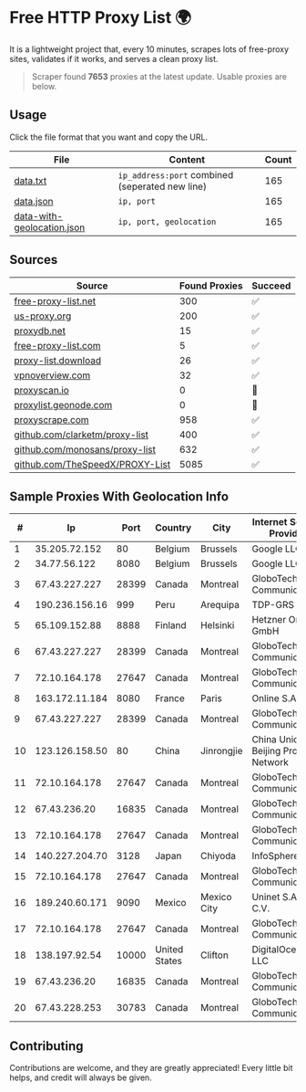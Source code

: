 
# Free HTTP Proxy List 🌍

It is a lightweight project that, every 10 minutes, scrapes lots of free-proxy sites, validates if it works, and serves a clean proxy list.


> Scraper found **7653** proxies at the latest update. Usable proxies are below.

## Usage

Click the file format that you want and copy the URL.


|File|Content|Count|
|----|-------|-----|
|[data.txt](https://raw.githubusercontent.com/themiralay/Proxy-List-World/master/data.txt)|`ip_address:port` combined (seperated new line)|165|
|[data.json](https://raw.githubusercontent.com/themiralay/Proxy-List-World/master/data.json)|`ip, port`|165|
|[data-with-geolocation.json](https://raw.githubusercontent.com/themiralay/Proxy-List-World/master/data-with-geolocation.json)|`ip, port, geolocation`|165|

## Sources

|Source|Found Proxies|Succeed|
|------|-------------|-------|
|[free-proxy-list.net](https://free-proxy-list.net)|300|✅|
|[us-proxy.org](https://www.us-proxy.org)|200|✅|
|[proxydb.net](http://proxydb.net)|15|✅|
|[free-proxy-list.com](https://free-proxy-list.com/?page=&port=&type%5B%5D=http&type%5B%5D=https&up_time=0&search=Search)|5|✅|
|[proxy-list.download](https://www.proxy-list.download/HTTP)|26|✅|
|[vpnoverview.com](https://vpnoverview.com/privacy/anonymous-browsing/free-proxy-servers)|32|✅|
|[proxyscan.io](https://www.proxyscan.io)|0|🚫|
|[proxylist.geonode.com](https://proxylist.geonode.com/api/proxy-list?limit=300&page=1&sort_by=lastChecked&sort_type=desc&protocols=http,https)|0|🚫|
|[proxyscrape.com](https://api.proxyscrape.com/v2/?request=displayproxies&protocol=http&timeout=10000&country=all&ssl=all&anonymity=all)|958|✅|
|[github.com/clarketm/proxy-list](https://raw.githubusercontent.com/clarketm/proxy-list/master/proxy-list-raw.txt)|400|✅|
|[github.com/monosans/proxy-list](https://raw.githubusercontent.com/monosans/proxy-list/main/proxies/http.txt)|632|✅|
|[github.com/TheSpeedX/PROXY-List](https://raw.githubusercontent.com/TheSpeedX/PROXY-List/master/http.txt)|5085|✅|


## Sample Proxies With Geolocation Info

|#|Ip|Port|Country|City|Internet Service Provider|
|-|--|----|-------|----|-------------------------|
|1|35.205.72.152|80|Belgium|Brussels|Google LLC|
|2|34.77.56.122|8080|Belgium|Brussels|Google LLC|
|3|67.43.227.227|28399|Canada|Montreal|GloboTech Communications|
|4|190.236.156.16|999|Peru|Arequipa|TDP-GRS|
|5|65.109.152.88|8888|Finland|Helsinki|Hetzner Online GmbH|
|6|67.43.227.227|28399|Canada|Montreal|GloboTech Communications|
|7|72.10.164.178|27647|Canada|Montreal|GloboTech Communications|
|8|163.172.11.184|8080|France|Paris|Online S.A.S.|
|9|67.43.227.227|28399|Canada|Montreal|GloboTech Communications|
|10|123.126.158.50|80|China|Jinrongjie|China Unicom Beijing Province Network|
|11|72.10.164.178|27647|Canada|Montreal|GloboTech Communications|
|12|67.43.236.20|16835|Canada|Montreal|GloboTech Communications|
|13|72.10.164.178|27647|Canada|Montreal|GloboTech Communications|
|14|140.227.204.70|3128|Japan|Chiyoda|InfoSphere|
|15|72.10.164.178|27647|Canada|Montreal|GloboTech Communications|
|16|189.240.60.171|9090|Mexico|Mexico City|Uninet S.A. de C.V.|
|17|72.10.164.178|27647|Canada|Montreal|GloboTech Communications|
|18|138.197.92.54|10000|United States|Clifton|DigitalOcean, LLC|
|19|67.43.236.20|16835|Canada|Montreal|GloboTech Communications|
|20|67.43.228.253|30783|Canada|Montreal|GloboTech Communications|



## Contributing

Contributions are welcome, and they are greatly appreciated! Every
little bit helps, and credit will always be given.

